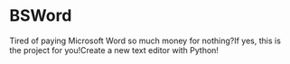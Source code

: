 # BSWord
Tired of paying Microsoft Word so much money for nothing?If yes, this is the project for you!Create a new text editor with Python!
